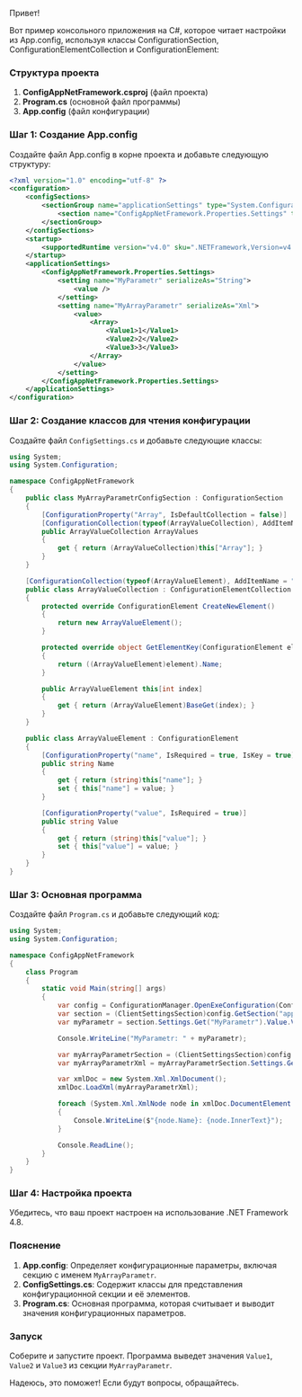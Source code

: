 Привет!

Вот пример консольного приложения на C#, которое читает настройки из App.config, используя классы ConfigurationSection, ConfigurationElementCollection и ConfigurationElement:

### Структура проекта

1. **ConfigAppNetFramework.csproj** (файл проекта)
2. **Program.cs** (основной файл программы)
3. **App.config** (файл конфигурации)

### Шаг 1: Создание App.config

Создайте файл App.config в корне проекта и добавьте следующую структуру:

```xml
<?xml version="1.0" encoding="utf-8" ?>
<configuration>
    <configSections>
        <sectionGroup name="applicationSettings" type="System.Configuration.ApplicationSettingsGroup, System, Version=4.0.0.0, Culture=neutral, PublicKeyToken=b77a5c561934e089">
            <section name="ConfigAppNetFramework.Properties.Settings" type="System.Configuration.ClientSettingsSection, System, Version=4.0.0.0, Culture=neutral, PublicKeyToken=b77a5c561934e089" requirePermission="false" />
        </sectionGroup>
    </configSections>
    <startup>
        <supportedRuntime version="v4.0" sku=".NETFramework,Version=v4.8" />
    </startup>
    <applicationSettings>
        <ConfigAppNetFramework.Properties.Settings>
            <setting name="MyParametr" serializeAs="String">
                <value />
            </setting>
            <setting name="MyArrayParametr" serializeAs="Xml">
                <value>
                    <Array>
                        <Value1>1</Value1>
                        <Value2>2</Value2>
                        <Value3>3</Value3>
                    </Array>
                </value>
            </setting>
        </ConfigAppNetFramework.Properties.Settings>
    </applicationSettings>
</configuration>
```

### Шаг 2: Создание классов для чтения конфигурации

Создайте файл `ConfigSettings.cs` и добавьте следующие классы:

```csharp
using System;
using System.Configuration;

namespace ConfigAppNetFramework
{
    public class MyArrayParametrConfigSection : ConfigurationSection
    {
        [ConfigurationProperty("Array", IsDefaultCollection = false)]
        [ConfigurationCollection(typeof(ArrayValueCollection), AddItemName = "add")]
        public ArrayValueCollection ArrayValues
        {
            get { return (ArrayValueCollection)this["Array"]; }
        }
    }

    [ConfigurationCollection(typeof(ArrayValueElement), AddItemName = "add")]
    public class ArrayValueCollection : ConfigurationElementCollection
    {
        protected override ConfigurationElement CreateNewElement()
        {
            return new ArrayValueElement();
        }

        protected override object GetElementKey(ConfigurationElement element)
        {
            return ((ArrayValueElement)element).Name;
        }

        public ArrayValueElement this[int index]
        {
            get { return (ArrayValueElement)BaseGet(index); }
        }
    }

    public class ArrayValueElement : ConfigurationElement
    {
        [ConfigurationProperty("name", IsRequired = true, IsKey = true)]
        public string Name
        {
            get { return (string)this["name"]; }
            set { this["name"] = value; }
        }

        [ConfigurationProperty("value", IsRequired = true)]
        public string Value
        {
            get { return (string)this["value"]; }
            set { this["value"] = value; }
        }
    }
}
```

### Шаг 3: Основная программа

Создайте файл `Program.cs` и добавьте следующий код:

```csharp
using System;
using System.Configuration;

namespace ConfigAppNetFramework
{
    class Program
    {
        static void Main(string[] args)
        {
            var config = ConfigurationManager.OpenExeConfiguration(ConfigurationUserLevel.None);
            var section = (ClientSettingsSection)config.GetSection("applicationSettings/ConfigAppNetFramework.Properties.Settings");
            var myParametr = section.Settings.Get("MyParametr").Value.ValueXml.InnerText;

            Console.WriteLine("MyParametr: " + myParametr);

            var myArrayParametrSection = (ClientSettingsSection)config.GetSection("applicationSettings/ConfigAppNetFramework.Properties.Settings");
            var myArrayParametrXml = myArrayParametrSection.Settings.Get("MyArrayParametr").Value.ValueXml.InnerXml;

            var xmlDoc = new System.Xml.XmlDocument();
            xmlDoc.LoadXml(myArrayParametrXml);

            foreach (System.Xml.XmlNode node in xmlDoc.DocumentElement.ChildNodes)
            {
                Console.WriteLine($"{node.Name}: {node.InnerText}");
            }

            Console.ReadLine();
        }
    }
}
```

### Шаг 4: Настройка проекта

Убедитесь, что ваш проект настроен на использование .NET Framework 4.8.

### Пояснение

1. **App.config**: Определяет конфигурационные параметры, включая секцию с именем `MyArrayParametr`.
2. **ConfigSettings.cs**: Содержит классы для представления конфигурационной секции и её элементов.
3. **Program.cs**: Основная программа, которая считывает и выводит значения конфигурационных параметров.

### Запуск

Соберите и запустите проект. Программа выведет значения `Value1`, `Value2` и `Value3` из секции `MyArrayParametr`.

Надеюсь, это поможет! Если будут вопросы, обращайтесь.